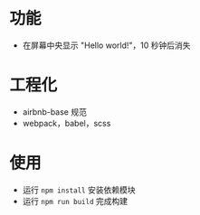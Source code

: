 # 功能
- 在屏幕中央显示 "Hello world!"，10 秒钟后消失
# 工程化
- airbnb-base 规范
- webpack，babel，scss
# 使用
- 运行 `npm install` 安装依赖模块
- 运行 `npm run build` 完成构建